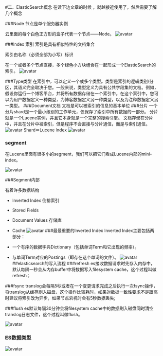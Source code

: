 
#二、ElasticSearch概念
在读下边文章的时候 ，就越接近使用了，然后需要了解几个概念

###Node
节点是单个服务器实例

云里面的每个白色正方形的盒子代表一个节点——Node。
![avatar](https://ss.csdn.net/p?https://mmbiz.qpic.cn/mmbiz_png/JdLkEI9sZffrWx0A45Her9bZODhNsSktOK6nnSfk9QGQMOJLZOMMl2wlYKd1uiaEibFsLjuQtEBeL8RyBa0Az7Zg/640)

###Index 索引
索引是具有相似特性的文档集合

索引由名称（必须全部为小写）标识

在一个或者多个节点直接，多个绿色小方块组合在一起形成一个ElasticSearch的索引。
![avatar](https://ss.csdn.net/p?https://mmbiz.qpic.cn/mmbiz_png/JdLkEI9sZffrWx0A45Her9bZODhNsSkt7UsZDh1aXDyoRbWWa8oHibZd8vubYzovV8qKvhgVT7lON9ErMztVIDQ/640)

###Type类型
在索引中，可以定义一个或多个类型。类型是索引的逻辑类别/分区，其语义完全取决于您。一般来说，类型定义为具有公共字段集的文档。例如，假设你运行一个博客平台，并将所有数据存储在一个索引中。在这个索引中，您可以为用户数据定义一种类型，为博客数据定义另一种类型，以及为注释数据定义另一类型。
###Document文档
文档是可以被索引的信息的基本单位
###分片
一个分片shard是一个最小级别的工作单元，仅保存了索引中所有数据的一部分。 
分片就是一个Lucene实例，并且它本身就是一个完整的搜索引擎。 
文档存储在分片中，并且在分片中被索引，但是程序不会直接与分片通信，而是与索引通信。
![avatar](https://ss.csdn.net/p?https://mmbiz.qpic.cn/mmbiz_png/JdLkEI9sZffrWx0A45Her9bZODhNsSktlFXc08okMNZY3Sf0VnW3sA4XqL4OuOcpf9s2rezuiaNgibjCic4Fz6FOQ/640)
Shard＝Lucene Index
![avatar](https://ss.csdn.net/p?https://mmbiz.qpic.cn/mmbiz_png/JdLkEI9sZffrWx0A45Her9bZODhNsSkt28GbibzNzQrNFeew94C5ick9vibJeEDibx25icX1lBsySicibnXtcIKicEHxNA/640)
### segment
在Lucene里面有很多小的segment，我们可以把它们看成Lucene内部的mini-index。

![avatar](https://ss.csdn.net/p?https://mmbiz.qpic.cn/mmbiz_png/JdLkEI9sZffrWx0A45Her9bZODhNsSktnicias3h1GlKBYMJlvhMgf4Px4IMibv6JA1wZ9odDITPVm40rKqqTWNPA/640)

###Segment内部

有着许多数据结构

* Inverted Index 倒排索引
* Stored Fields 
* Document Values  存储库
* Cache
![avatar](https://ss.csdn.net/p?https://mmbiz.qpic.cn/mmbiz_png/JdLkEI9sZffrWx0A45Her9bZODhNsSktmeru4dTVXOWCibzCmDeCAM1EPf9jaliaNu5EiaqzyNN1xy3EmTWykiclYQ/640)
###最最重要的Inverted Index
Inverted Index主要包括两部分：

* 一个有序的数据字典Dictionary（包括单词Term和它出现的频率）。
* 与单词Term对应的Postings（即存在这个单词的文件）。
![avatar](https://ss.csdn.net/p?https://mmbiz.qpic.cn/mmbiz_png/JdLkEI9sZffrWx0A45Her9bZODhNsSktuhD1d9NU7HIcG3jr5x5DRTiczLW0lK9Gob4rYUyndiaoZAiafEuTGwo1g/640)
##elasticsearch的写入流程
###refresh
es接收数据请求时先存入内存中，默认每隔一秒会从内存buffer中将数据写入filesystem cache，这个过程叫做refresh；

###fsync
translog会每隔5秒或者在一个变更请求完成之后执行一次fsync操作，将translog从缓存刷入磁盘，这个操作比较耗时，如果对数据一致性要求不是跟高时建议将索引改为异步，如果节点宕机时会有5秒数据丢失;

###flush
es默认每隔30分钟会将filesystem cache中的数据刷入磁盘同时清空translog日志文件，这个过程叫做flush。

![avatar](https://img-blog.csdn.net/20180831120934971?watermark/2/text/aHR0cHM6Ly9ibG9nLmNzZG4ubmV0L1JfUF9K/font/5a6L5L2T/fontsize/400/fill/I0JBQkFCMA==/dissolve/70)


### ES数据类型
![avatar](https://img-blog.csdn.net/20171030202032340?watermark/2/text/aHR0cDovL2Jsb2cuY3Nkbi5uZXQvbGFveWFuZzM2MA==/font/5a6L5L2T/fontsize/400/fill/I0JBQkFCMA==/dissolve/70/gravity/SouthEast)

